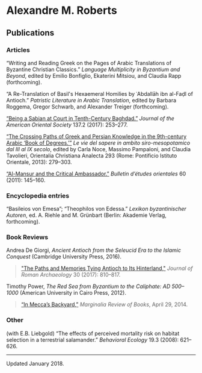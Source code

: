 # Alexandre M. Roberts

## Publications

[Roberts-2017-JRA-review-of-de-giorgi]: 
https://doi.org/10.1017/S1047759400074845

[Roberts-2017-JAOS-Sabians]: https://doi.org/10.5281/zenodo.893166

[Roberts-2013-OCA-Crossing-Paths]: https://doi.org/10.5281/zenodo.893168

[Roberts-2011-BEO60-Mansur]: https://doi.org/10.5281/zenodo.893170

[Roberts-2014-Marginalia-Red-Sea]: 
http://marginalia.lareviewofbooks.org/in-meccas-backyard-by-alexandre-m-roberts/

[BE-salamander-article]: 
http://beheco.oxfordjournals.org/content/19/3/621

### Articles

“Writing and Reading Greek on the Pages of Arabic Translations of 
Byzantine Christian Classics.”
*Language Multiplicity in Byzantium and Beyond*, edited by Emilio 
Bonfiglio, Ekaterini Mitsiou, and Claudia Rapp (forthcoming).

“A Re-Translation of Basil's Hexaemeral Homilies by ʿAbdallāh ibn 
al-Faḍl of Antioch.”
*Patristic Literature in Arabic Translation*, edited by Barbara Roggema, 
Gregor Schwarb, and Alexander Treiger (forthcoming).

[“Being a Sabian at Court in Tenth-Century 
Baghdad.”][Roberts-2017-JAOS-Sabians]
*Journal of the American Oriental Society* 137.2 (2017): 253–277.

[“The Crossing Paths of Greek and Persian Knowledge in the 9th-century 
Arabic ‘Book of Degrees.’”][Roberts-2013-OCA-Crossing-Paths]
*Le vie del sapere in ambito siro-mesopotamico dal III al IX secolo*, 
edited by Carla Noce, Massimo Pampaloni, and Claudia Tavolieri, 
Orientalia Christiana Analecta 293 (Rome: Pontificio Istituto Orientale, 
2013): 279–303.

[“Al-Mansur and the Critical Ambassador.”][Roberts-2011-BEO60-Mansur]
*Bulletin d’études orientales* 60 (2011): 145–160.


### Encyclopedia entries

“Basileios von Emesa”; “Theophilos von Edessa.”
*Lexikon byzantinischer Autoren*, ed. A. Riehle and M. Grünbart (Berlin: 
Akademie Verlag, forthcoming).

### Book Reviews

Andrea De Giorgi, *Ancient Antioch from the Seleucid Era to the Islamic 
Conquest* (Cambridge University Press, 2016).

> ["The Paths and Memories Tying Antioch to Its 
> Hinterland,"][Roberts-2017-JRA-review-of-de-giorgi]
> *Journal of Roman Archaeology* 30 (2017): 810–817.

Timothy Power, *The Red Sea from Byzantium to the Caliphate: AD 
500–1000* (American University in Cairo Press, 2012).  

> [“In Mecca’s Backyard,”][Roberts-2014-Marginalia-Red-Sea] *Marginalia 
> Review of Books*, April 29, 2014.


### Other

(with E.B. Liebgold) “The effects of perceived mortality risk on habitat selection in a terrestrial salamander.” *Behavioral Ecology* 19.3 (2008): 621–626.

-------

Updated January 2018.

